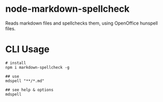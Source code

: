 node-markdown-spellcheck
========================

Reads markdown files and spellchecks them, using OpenOffice hunspell files.

CLI Usage
=========

```
# install
npm i markdown-spellcheck -g

## use
mdspell "**/*.md"

## see help & options
mdspell
```
